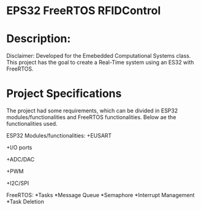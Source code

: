 # EPS32 FreeRTOS RFIDControl
# Description:
Disclaimer: Developed for the Emebedded Computational Systems class. This project has the goal to create a Real-Time system using an ES32 with FreeRTOS.  
# Project Specifications
The project had some requirements, which can be divided in ESP32 modules/functionalities and FreeRTOS functionalities.
Below ae the functionalities used.

ESP32 Modules/functionalities:
+EUSART

+I/O ports

+ADC/DAC

+PWM

+I2C/SPI

FreeRTOS:
*Tasks
*Message Queue
*Semaphore
*Interrupt Management
*Task Deletion
